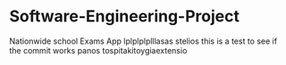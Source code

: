 # Software-Engineering-Project
Nationwide school Exams App 
lplplplplllasas
stelios
this is a test to see if the commit works
panos
tospitakitoygiaextensio

